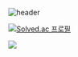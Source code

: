 ![header](https://capsule-render.vercel.app/api?type=wave&color=auto&height=300&section=header&text=capsule%20render&fontSize=90)

[![Solved.ac
프로필](http://mazassumnida.wtf/api/mini/generate_badge?boj=idgachan)](https://solved.ac/idgachan)

<img src="http://mazandi.herokuapp.com/api?handle={idgachan}&theme=cold"/>

